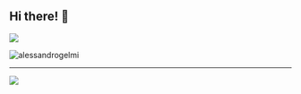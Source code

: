## Hi there! 👋

<!--

Here are some ideas to get you started:

- 🔭 I’m currently working on ...
- 🌱 I’m currently learning ...
- 👯 I’m looking to collaborate on ...
- 🤔 I’m looking for help with ...
- 💬 Ask me about ...
- 📫 How to reach me: ...
- 😄 Pronouns: ...
- ⚡ Fun fact: ...
-->

<!-- 
<img src="https://github-readme-stats.vercel.app/api?username=alessandrogelmi&show_icons=true&theme=dark" /> 
-->
<img src="https://github-readme-stats.vercel.app/api/top-langs/?username=alessandrogelmi&layout=compact&langs_count=6&theme=dark&hide_border=true" />
<p><img align="center" src="https://github-readme-streak-stats.herokuapp.com?user=alessandrogelmi&theme=dark&hide_border=true&date_format=j%20M%5B%20Y%5D" alt="alessandrogelmi" /></p>
<hr>
<a href="https://github.com/alessandrogelmi/Covid19-Italy-Data">
  <img align="center" src="https://github-readme-stats-anuraghazra1.vercel.app/api/pin/?username=alessandrogelmi&repo=Covid19-Italy-Data&theme=dark" />
</a>
